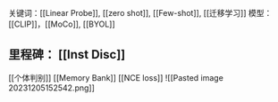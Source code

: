 
关键词：[[Linear Probe]], [[zero shot]], [[Few-shot]], [[迁移学习]]
模型：[[CLIP]]，[[MoCo]], [[BYOL]]

## 里程碑： [[Inst Disc]]
[[个体判别]] [[Memory Bank]] [[NCE loss]]
![[Pasted image 20231205152542.png]]
